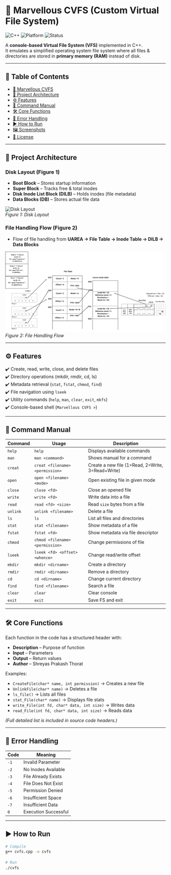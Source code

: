 # 📂 Marvellous CVFS (Custom Virtual File System)

![C++](https://img.shields.io/badge/Language-C++-blue.svg)
![Platform](https://img.shields.io/badge/Platform-Windows/Linux-lightgrey.svg)
![Status](https://img.shields.io/badge/Status-Stable-brightgreen.svg)

A **console-based Virtual File System (VFS)** implemented in C++.  
It emulates a simplified operating system file system where all files & directories are stored in **primary memory (RAM)** instead of disk.  

---

## 📑 Table of Contents
- [📂 Marvellous CVFS](#-marvellous-cvfs-custom-virtual-file-system)
- [📌 Project Architecture](#-project-architecture)
- [⚙️ Features](#️-features)
- [📖 Command Manual](#-command-manual)
- [🛠️ Core Functions](#️-core-functions)
- [🚨 Error Handling](#-error-handling)
- [▶️ How to Run](#️-how-to-run)
- [🖼️ Screenshots](#️-screenshots)
- [📜 License](#-license)

---

## 📌 Project Architecture

### Disk Layout (Figure 1)
- **Boot Block** – Stores startup information  
- **Super Block** – Tracks free & total inodes  
- **Disk Inode List Block (DILB)** – Holds inodes (file metadata)  
- **Data Blocks (DB)** – Stores actual file data  

![Disk Layout](Architecture/bootblock.png)  
*Figure 1: Disk Layout*

### File Handling Flow (Figure 2)
- Flow of file handling from **UAREA → File Table → Inode Table → DILB → Data Blocks**  

![Flow Diagram](Architecture/flow.png)  
*Figure 2: File Handling Flow*

---

## ⚙️ Features
✔️ Create, read, write, close, and delete files  
✔️ Directory operations (mkdir, rmdir, cd, ls)  
✔️ Metadata retrieval (`stat`, `fstat`, `chmod`, `find`)  
✔️ File navigation using `lseek`  
✔️ Utility commands (`help`, `man`, `clear`, `exit`, `mkfs`)  
✔️ Console-based shell (`Marvellous CVFS >`)  

---

## 📖 Command Manual

| Command | Usage | Description |
|---------|-------|-------------|
| `help` | `help` | Displays available commands |
| `man` | `man <command>` | Shows manual for a command |
| `creat` | `creat <filename> <permission>` | Create a new file (1=Read, 2=Write, 3=Read+Write) |
| `open` | `open <filename> <mode>` | Open existing file in given mode |
| `close` | `close <fd>` | Close an opened file |
| `write` | `write <fd>` | Write data into a file |
| `read` | `read <fd> <size>` | Read `size` bytes from a file |
| `unlink` | `unlink <filename>` | Delete a file |
| `ls` | `ls` | List all files and directories |
| `stat` | `stat <filename>` | Show metadata of a file |
| `fstat` | `fstat <fd>` | Show metadata via file descriptor |
| `chmod` | `chmod <filename> <permission>` | Change permissions of file |
| `lseek` | `lseek <fd> <offset> <whence>` | Change read/write offset |
| `mkdir` | `mkdir <dirname>` | Create a directory |
| `rmdir` | `rmdir <dirname>` | Remove a directory |
| `cd` | `cd <dirname>` | Change current directory |
| `find` | `find <filename>` | Search a file |
| `clear` | `clear` | Clear console |
| `exit` | `exit` | Save FS and exit |

---

## 🛠️ Core Functions

Each function in the code has a structured header with:  
- **Description** – Purpose of function  
- **Input** – Parameters  
- **Output** – Return values  
- **Author** – Shreyas Prakash Thorat  

Examples:

- `CreateFile(char* name, int permission)` → Creates a new file  
- `UnlinkFile(char* name)` → Deletes a file  
- `ls_file()` → Lists all files  
- `stat_File(char* name)` → Displays file stats  
- `write_File(int fd, char* data, int size)` → Writes data  
- `read_File(int fd, char* data, int size)` → Reads data  

*(Full detailed list is included in source code headers.)*

---

## 🚨 Error Handling

| Code | Meaning |
|------|---------|
| `-1` | Invalid Parameter |
| `-2` | No Inodes Available |
| `-3` | File Already Exists |
| `-4` | File Does Not Exist |
| `-5` | Permission Denied |
| `-6` | Insufficient Space |
| `-7` | Insufficient Data |
| `0`  | Execution Successful |

---

## ▶️ How to Run

```bash
# Compile
g++ cvfs.cpp -o cvfs

# Run
./cvfs
